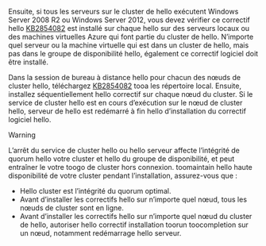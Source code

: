Ensuite, si tous les serveurs sur le cluster de hello exécutent Windows Server 2008 R2 ou Windows Server 2012, vous devez vérifier ce correctif hello [KB2854082](http://support.microsoft.com/kb/2854082) est installé sur chaque hello sur des serveurs locaux ou des machines virtuelles Azure qui font partie du cluster de hello. N’importe quel serveur ou la machine virtuelle qui est dans un cluster de hello, mais pas dans le groupe de disponibilité hello, également ce correctif logiciel doit être installé.

Dans la session de bureau à distance hello pour chacun des nœuds de cluster hello, téléchargez [KB2854082](http://support.microsoft.com/kb/2854082) tooa les répertoire local. Ensuite, installez séquentiellement hello correctif sur chaque nœud du cluster. Si le service de cluster hello est en cours d’exécution sur le nœud de cluster hello, serveur de hello est redémarré à fin hello d’installation du correctif logiciel hello.

> [!WARNING]
> L’arrêt du service de cluster hello ou hello serveur affecte l’intégrité de quorum hello votre cluster et hello du groupe de disponibilité, et peut entraîner le votre toogo de cluster hors connexion. toomaintain hello haute disponibilité de votre cluster pendant l’installation, assurez-vous que :
> 
> * Hello cluster est l’intégrité du quorum optimal. 
> * Avant d’installer les correctifs hello sur n’importe quel nœud, tous les nœuds de cluster sont en ligne.
> * Avant d’installer les correctifs hello sur n’importe quel nœud du cluster de hello, autoriser hello correctif installation toorun toocompletion sur un nœud, notamment redémarrage hello serveur.
> 
> 

